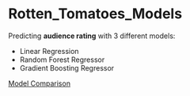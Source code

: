 # Rotten_Tomatoes_Models

Predicting <b>audience rating</b> with 3 different models:
* Linear Regression
* Random Forest Regressor
* Gradient Boosting Regressor

[Model Comparison](!https://i.postimg.cc/qB9ntqtq/newplot1.png)
